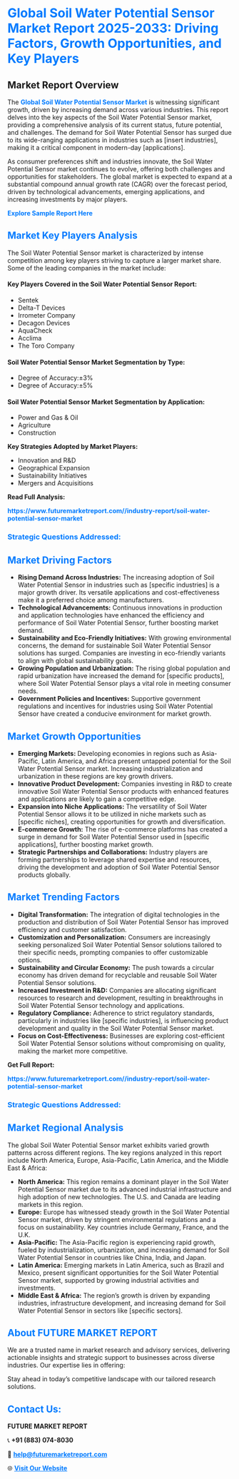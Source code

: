 <h1 style="color: #007BFF;">Global Soil Water Potential Sensor Market Report 2025-2033: Driving Factors, Growth Opportunities, and Key Players</h1>

<section id="overview">
<h2>Market Report Overview</h2>
<p>The <a href="https://www.futuremarketreport.com//industry-report/soil-water-potential-sensor-market" style="color: #007BFF; text-decoration: none;"><strong>Global Soil Water Potential Sensor Market</strong></a> is witnessing significant growth, driven by increasing demand across various industries. This report delves into the key aspects of the Soil Water Potential Sensor market, providing a comprehensive analysis of its current status, future potential, and challenges. The demand for Soil Water Potential Sensor has surged due to its wide-ranging applications in industries such as [insert industries], making it a critical component in modern-day [applications].</p>
<p>As consumer preferences shift and industries innovate, the Soil Water Potential Sensor market continues to evolve, offering both challenges and opportunities for stakeholders. The global market is expected to expand at a substantial compound annual growth rate (CAGR) over the forecast period, driven by technological advancements, emerging applications, and increasing investments by major players.</p>
</section>

<section id="overview">
<p><a href="https://www.futuremarketreport.com//request-sample/reportId=81910" style="color: #007BFF; text-decoration: none;"><strong>Explore Sample Report Here</strong></a></p>
</section>

<section id="key-players">
<h2 style="color: #007BFF;">Market Key Players Analysis</h2>
<p>The Soil Water Potential Sensor market is characterized by intense competition among key players striving to capture a larger market share. Some of the leading companies in the market include:</p>
<h4>Key Players Covered in the Soil Water Potential Sensor Report:</h4>
<ul><li>Sentek</li><li>Delta-T Devices</li><li>Irrometer Company</li><li>Decagon Devices</li><li>AquaCheck</li><li>Acclima</li><li>The Toro Company</li></ul>
<h4>Soil Water Potential Sensor Market Segmentation by Type:</h4>
<ul><li>Degree of Accuracy:±3%</li><li>Degree of Accuracy:±5%</li></ul>

<h4>Soil Water Potential Sensor Market Segmentation by Application:</h4>
<ul><li>Power and Gas &amp; Oil</li><li>Agriculture</li><li>Construction</li></ul>
<p><strong>Key Strategies Adopted by Market Players:</strong></p>
<ul>
<li>Innovation and R&D</li>
<li>Geographical Expansion</li>
<li>Sustainability Initiatives</li>
<li>Mergers and Acquisitions</li>
</ul>
</section>

<section>
<p><strong>Read Full Analysis: </strong></p><a href="https://www.futuremarketreport.com//industry-report/soil-water-potential-sensor-market" style="color: #007BFF; text-decoration: none;"><strong>https://www.futuremarketreport.com//industry-report/soil-water-potential-sensor-market</strong></a>
<h3 style="color: #007BFF;">Strategic Questions Addressed:</h3>
</section>

<section id="driving-factors">
<h2 style="color: #007BFF;">Market Driving Factors</h2>
<ul>
<li><strong>Rising Demand Across Industries:</strong> The increasing adoption of Soil Water Potential Sensor in industries such as [specific industries] is a major growth driver. Its versatile applications and cost-effectiveness make it a preferred choice among manufacturers.</li>
<li><strong>Technological Advancements:</strong> Continuous innovations in production and application technologies have enhanced the efficiency and performance of Soil Water Potential Sensor, further boosting market demand.</li>
<li><strong>Sustainability and Eco-Friendly Initiatives:</strong> With growing environmental concerns, the demand for sustainable Soil Water Potential Sensor solutions has surged. Companies are investing in eco-friendly variants to align with global sustainability goals.</li>
<li><strong>Growing Population and Urbanization:</strong> The rising global population and rapid urbanization have increased the demand for [specific products], where Soil Water Potential Sensor plays a vital role in meeting consumer needs.</li>
<li><strong>Government Policies and Incentives:</strong> Supportive government regulations and incentives for industries using Soil Water Potential Sensor have created a conducive environment for market growth.</li>
</ul>
</section>

<section id="growth-opportunities">
<h2 style="color: #007BFF;">Market Growth Opportunities</h2>
<ul>
<li><strong>Emerging Markets:</strong> Developing economies in regions such as Asia-Pacific, Latin America, and Africa present untapped potential for the Soil Water Potential Sensor market. Increasing industrialization and urbanization in these regions are key growth drivers.</li>
<li><strong>Innovative Product Development:</strong> Companies investing in R&D to create innovative Soil Water Potential Sensor products with enhanced features and applications are likely to gain a competitive edge.</li>
<li><strong>Expansion into Niche Applications:</strong> The versatility of Soil Water Potential Sensor allows it to be utilized in niche markets such as [specific niches], creating opportunities for growth and diversification.</li>
<li><strong>E-commerce Growth:</strong> The rise of e-commerce platforms has created a surge in demand for Soil Water Potential Sensor used in [specific applications], further boosting market growth.</li>
<li><strong>Strategic Partnerships and Collaborations:</strong> Industry players are forming partnerships to leverage shared expertise and resources, driving the development and adoption of Soil Water Potential Sensor products globally.</li>
</ul>
</section>

<section id="trending-factors">
<h2 style="color: #007BFF;">Market Trending Factors</h2>
<ul>
<li><strong>Digital Transformation:</strong> The integration of digital technologies in the production and distribution of Soil Water Potential Sensor has improved efficiency and customer satisfaction.</li>
<li><strong>Customization and Personalization:</strong> Consumers are increasingly seeking personalized Soil Water Potential Sensor solutions tailored to their specific needs, prompting companies to offer customizable options.</li>
<li><strong>Sustainability and Circular Economy:</strong> The push towards a circular economy has driven demand for recyclable and reusable Soil Water Potential Sensor solutions.</li>
<li><strong>Increased Investment in R&D:</strong> Companies are allocating significant resources to research and development, resulting in breakthroughs in Soil Water Potential Sensor technology and applications.</li>
<li><strong>Regulatory Compliance:</strong> Adherence to strict regulatory standards, particularly in industries like [specific industries], is influencing product development and quality in the Soil Water Potential Sensor market.</li>
<li><strong>Focus on Cost-Effectiveness:</strong> Businesses are exploring cost-efficient Soil Water Potential Sensor solutions without compromising on quality, making the market more competitive.</li>
</ul>
</section>

<section>
<p><strong>Get Full Report: </strong></p><a href="https://www.futuremarketreport.com//industry-report/soil-water-potential-sensor-market" style="color: #007BFF; text-decoration: none;"><strong>https://www.futuremarketreport.com//industry-report/soil-water-potential-sensor-market</strong></a>
<h3 style="color: #007BFF;">Strategic Questions Addressed:</h3>
</section>


<section id="regional-analysis">
<h2 style="color: #007BFF;">Market Regional Analysis</h2>
<p>The global Soil Water Potential Sensor market exhibits varied growth patterns across different regions. The key regions analyzed in this report include North America, Europe, Asia-Pacific, Latin America, and the Middle East & Africa:</p>
<ul>
<li><strong>North America:</strong> This region remains a dominant player in the Soil Water Potential Sensor market due to its advanced industrial infrastructure and high adoption of new technologies. The U.S. and Canada are leading markets in this region.</li>
<li><strong>Europe:</strong> Europe has witnessed steady growth in the Soil Water Potential Sensor market, driven by stringent environmental regulations and a focus on sustainability. Key countries include Germany, France, and the U.K.</li>
<li><strong>Asia-Pacific:</strong> The Asia-Pacific region is experiencing rapid growth, fueled by industrialization, urbanization, and increasing demand for Soil Water Potential Sensor in countries like China, India, and Japan.</li>
<li><strong>Latin America:</strong> Emerging markets in Latin America, such as Brazil and Mexico, present significant opportunities for the Soil Water Potential Sensor market, supported by growing industrial activities and investments.</li>
<li><strong>Middle East & Africa:</strong> The region’s growth is driven by expanding industries, infrastructure development, and increasing demand for Soil Water Potential Sensor in sectors like [specific sectors].</li>
</ul>
</section>

<footer>
<h2 style="color: #007BFF;">About FUTURE MARKET REPORT</h2>
<p>We are a trusted name in market research and advisory services, delivering actionable insights and strategic support to businesses across diverse industries. Our expertise lies in offering:</p>

<p>Stay ahead in today’s competitive landscape with our tailored research solutions.</p>

<h2 style="color: #007BFF;">Contact Us:</h2>
<p><strong>FUTURE MARKET REPORT</strong></p>
<p>📞 <strong>+91 (883) 074-8030</strong></p>
<p>📧 <strong><a href="mailto:help@futuremarketreport.com" style="color: #007BFF;">help@futuremarketreport.com</a></strong></p>
<p>🌐 <strong><a href="https://www.futuremarketreport.com/" style="color: #007BFF;">Visit Our Website</a></strong></p>
</footer>